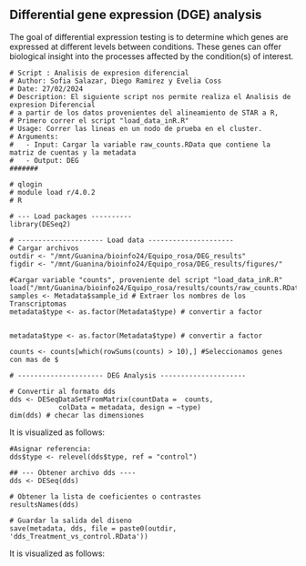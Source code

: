 ## **Differential gene expression (DGE) analysis**

The goal of differential expression testing is to determine which genes are expressed at different levels between conditions. These genes can offer biological insight into the processes affected by the condition(s) of interest.


```{r DEG analysis, eval=FALSE}
# Script : Analisis de expresion diferencial
# Author: Sofia Salazar, Diego Ramirez y Evelia Coss
# Date: 27/02/2024
# Description: El siguiente script nos permite realiza el Analisis de expresion Diferencial
# a partir de los datos provenientes del alineamiento de STAR a R,
# Primero correr el script "load_data_inR.R"
# Usage: Correr las lineas en un nodo de prueba en el cluster.
# Arguments:
#   - Input: Cargar la variable raw_counts.RData que contiene la matriz de cuentas y la metadata
#   - Output: DEG
#######

# qlogin
# module load r/4.0.2
# R

# --- Load packages ----------
library(DESeq2)

# --------------------- Load data ---------------------
# Cargar archivos
outdir <- "/mnt/Guanina/bioinfo24/Equipo_rosa/DEG_results"
figdir <- "/mnt/Guanina/bioinfo24/Equipo_rosa/DEG_results/figures/"

#Cargar variable "counts", proveniente del script "load_data_inR.R"
load("/mnt/Guanina/bioinfo24/Equipo_rosa/results/counts/raw_counts.RData")
samples <- Metadata$sample_id # Extraer los nombres de los Transcriptomas
metadata$type <- as.factor(Metadata$type) # convertir a factor


metadata$type <- as.factor(Metadata$type) # convertir a factor

counts <- counts[which(rowSums(counts) > 10),] #Seleccionamos genes con mas de $

# --------------------- DEG Analysis ---------------------

# Convertir al formato dds
dds <- DESeqDataSetFromMatrix(countData =  counts,
            colData = metadata, design = ~type)
dim(dds) # checar las dimensiones
```

It is visualized as follows:


```{r DEG dds, eval=FALSE}
#Asignar referencia:
dds$type <- relevel(dds$type, ref = "control")

## --- Obtener archivo dds ----
dds <- DESeq(dds)

# Obtener la lista de coeficientes o contrastes
resultsNames(dds)

# Guardar la salida del diseno
save(metadata, dds, file = paste0(outdir, 'dds_Treatment_vs_control.RData'))
```


It is visualized as follows:
